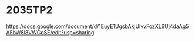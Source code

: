 # 2035TP2

https://docs.google.com/document/d/1EuyE1UgsbAkjUlvvFozXL6Uj4daAg5AFbW8l8VWGoSE/edit?usp=sharing
